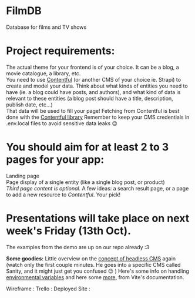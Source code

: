# FilmDB
Database for films and TV shows 

# Project requirements:
The actual theme for your frontend is of your choice. It can be a blog, a movie catalogue, a library, etc.<br>
You need to use [Contentful](https://www.contentful.com/) (or another CMS of your choice ie. Strapi) to create and model your data. Think about what kinds of entities you need to have (ie. a blog could have posts, and authors), and what kind of data is relevant to these entities (a blog post should have a title, description, publish date, etc...)<br>
That data will be used to fill your page! Fetching from Contentful is best done with the [Contentful library](https://www.npmjs.com/package/contentful)
Remember to keep your CMS credentials in .env.local files to avoid sensitive data leaks 😉
<br>

# You should aim for at least 2 to 3 pages for your app:
Landing page<br>
Page display of a single entity (like a single blog post, or product)<br>
*Third page content is optional.* A few ideas: a search result page, or a page to add a new resource to *Contentful*. Your pick!<br>


# Presentations will take place on next week's **Friday (13th Oct).**

The examples from the demo are up on our repo already :3

**Some goodies:**
Little overview on the [concept of headless CMS](https://www.youtube.com/watch?v=c_8cplBi_gE) again (watch only the first couple minutes. He goes into a specific CMS called Sanity, and it might just get you confused 😉 ) 
Here's some info on handling [environmental variables](https://vitejs.dev/guide/env-and-mode.html) and here some [more](https://vitejs.dev/guide/env-and-mode.html#env-files), from Vite's documentation.



Wireframe :
Trello :
Deployed Site :

